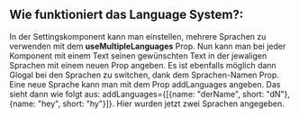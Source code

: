 ## Wie funktioniert das Language System?:

In der Settingskomponent kann man einstellen, mehrere Sprachen zu verwenden mit dem **useMultipleLanguages** Prop. Nun kann man bei jeder Komponent mit einem Text seinen gewünschten Text in der jewaligen Sprachen mit einem neuen Prop angeben. Es ist ebenfalls möglich dann Glogal bei den Sprachen zu switchen, dank dem Sprachen-Namen Prop. Eine neue Sprache kann man mit dem Prop addLanguages angeben. Das sieht dann wie folgt aus: addLanguages={[{name: "derName", short: "dN"}, {name: "hey", short: "hy"}]}. Hier wurden jetzt zwei Sprachen angegeben.